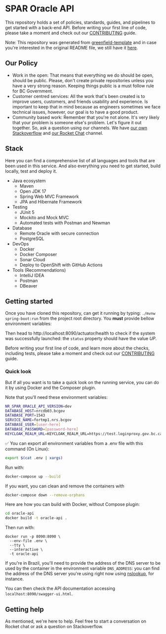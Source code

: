 # SPAR Oracle API

This repository holds a set of policies, standards, guides, and pipelines to
get started with a back-end API. Before writing your first line of code, please
take a moment and check out our [CONTRIBUTING](CONTRIBUTING.md) guide.

Note: This repository was generated from [greenfield-template](https://github.com/bcgov/greenfield-template)
and in case you're interested in the original README file, we still have it [here](README_template.md).

## Our Policy

- Work in the open: That means that everything we do should be open, should be
public. Please, don't create private repositories unless you have a very strong
reason. Keeping things public is a must follow rule for BC Government.
- Customer centred services: All the work that's been created is to improve users,
customers, and friends usability and experience. Is important to keep that in mind 
because as engineers sometimes we face technical issues, however, our goal is
to have a good product.
- Community based work: Remember that you're not alone. It's very likely that
your problem is someone else's problem. Let's figure it out together. So, ask
a question using our channels. We have [our own Stackoverflow](https://stackoverflow.developer.gov.bc.ca/)
and [our Rocket Chat](https://chat.developer.gov.bc.ca/) channel.

## Stack

Here you can find a comprehensive list of all languages and tools that are been used
in this service. And also everything you need to get started, build locally, test
and deploy it. 

- Java ecosystem
  - Maven
  - Open JDK 17
  - Spring Web MVC Framework
  - JPA and Hibernate Framework
- Testing
  - JUnit 5
  - Mockito and Mock MVC
  - Automated tests with Postman and Newman
- Database
  - Remote Oracle with secure connection
  - PostgreSQL
- DevOps
  - Docker
  - Docker Composer
  - Sonar Cloud
  - Deploy to OpenShift with GitHub Actions
- Tools (Recommendations)
  - IntelliJ IDEA
  - Postman
  - DBeaver

## Getting started

Once you have cloned this repository, can get it running by typing: `./mvnw spring-boot:run`
from the project root directory. You **must** provide bellow environment variables:

Then head to http://localhost:8090/actuator/health to check if the system was successfully launched:
the `status` property should have the value *UP*.

Before writing your first line of code, and learn more about the checks, including
tests, please take a moment and check out our [CONTRIBUTING](CONTRIBUTING.md) guide.

### Quick look

But if all you want is to take a quick look on the running service, you can do it by
using Docker and the Composer plugin.

Note that you'll need these environment variables:
```sh
NR_SPAR_ORACLE_API_VERSION=dev
DATABASE_HOST=nrcdb03.bcgov
DATABASE_PORT=1543
SERVICE_NAME=fortmp1.nrs.bcgov
DATABASE_USER=[user-here]
DATABASE_PASSWORD=[password-here]
KEYCLOAK_REALM_URL=KEYCLOAK_REALM_URL=https://test.loginproxy.gov.bc.ca/auth/realms/standard
```

✅ You can export all environment variables from a .env file with this command (On Linux):

```sh
export $(cat .env | xargs)
```

Run with:
```sh
docker-compose up --build
```

If you want, you can clean and remove the containers with
```sh
docker-compose down --remove-orphans
```

Here are how you can build with Docker, without Compose plugin:
```sh
cd oracle-api
docker build -t oracle-api .
```

Then run with:
```
docker run -p 8090:8090 \
  --env-file .env \
  --tty \
  --interactive \
  -t oracle-api
```

If you're in Brazil, you'll need to provide the address of the DNS server to be used by the container in the environment
variable `DNS_ADDRESS`: you can find the address of the DNS server you're using right now using
[nslookup](https://en.wikipedia.org/wiki/Nslookup), for instance.

You can then check the API documentation accessing `localhost:8090/swagger-ui.html`.

## Getting help

As mentioned, we're here to help. Feel free to start a conversation
on Rocket chat or ask a question on Stackoverflow.
